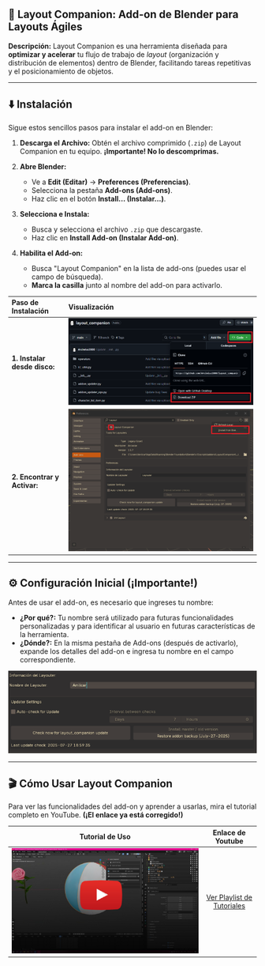 ## 🚀 Layout Companion: Add-on de Blender para Layouts Ágiles

**Descripción:** Layout Companion es una herramienta diseñada para **optimizar y acelerar** tu flujo de trabajo de *layout* (organización y distribución de elementos) dentro de Blender, facilitando tareas repetitivas y el posicionamiento de objetos.

---

## ⬇️ Instalación

Sigue estos sencillos pasos para instalar el add-on en Blender:

1.  **Descarga el Archivo:** Obtén el archivo comprimido (`.zip`) de Layout Companion en tu equipo. **¡Importante! No lo descomprimas.**

2.  **Abre Blender:**
    * Ve a **Edit (Editar)** → **Preferences (Preferencias)**.
    * Selecciona la pestaña **Add-ons (Add-ons)**.
    * Haz clic en el botón **Install... (Instalar...)**.

3.  **Selecciona e Instala:**
    * Busca y selecciona el archivo `.zip` que descargaste.
    * Haz clic en **Install Add-on (Instalar Add-on)**.

4.  **Habilita el Add-on:**
    * Busca "Layout Companion" en la lista de add-ons (puedes usar el campo de búsqueda).
    * **Marca la casilla** junto al nombre del add-on para activarlo.

| Paso de Instalación | Visualización |
| :--- | :--- |
| **1. Instalar desde disco:** | ![Install](/visuals/install_gh.png) |
| **2. Encontrar y Activar:** | ![Installbd](/visuals/install_bd.png) |

---

## ⚙️ Configuración Inicial (¡Importante!)

Antes de usar el add-on, es necesario que ingreses tu nombre:

* **¿Por qué?:** Tu nombre será utilizado para futuras funcionalidades personalizadas y para identificar al usuario en futuras características de la herramienta.
* **¿Dónde?:** En la misma pestaña de Add-ons (después de activarlo), expande los detalles del add-on e ingresa tu nombre en el campo correspondiente.

![Installprefs](/visuals/install_prefs.png)

---

## 🎬 Cómo Usar Layout Companion

Para ver las funcionalidades del add-on y aprender a usarlas, mira el tutorial completo en YouTube. **(¡El enlace ya está corregido!)**

| Tutorial de Uso | Enlace de Youtube |
| :---: | :---: |
| [![Tutorial](/visuals/Tutorial_Min.jpg)](https://www.youtube.com/playlist?list=PLJnbM9GLGL-p0A9zpAo08OjqCHfNlJ0Ef) | [Ver Playlist de Tutoriales](https://www.youtube.com/playlist?list=PLJnbM9GLGL-p0A9zpAo08OjqCHfNlJ0Ef) |

